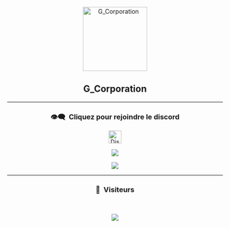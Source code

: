 <p align="center">
  <img width="150px" src="https://i.imgur.com/r9ldiQH.png" align="center" alt="G_Corporation" />
  <h2 align="center">G_Corporation</h2>
</p>

-----

### <p align="center">👁️‍🗨️ &nbsp;Cliquez pour rejoindre le discord</p>

<p align="center">
<a href="https://discord.gg/VpYP58ZjmD" target="blank"><img align="center" src="https://upload.wikimedia.org/wikipedia/fr/thumb/4/4f/Discord_Logo_sans_texte.svg/1818px-Discord_Logo_sans_texte.svg.png" alt="Discord" height="30" width="30"/></a>
</p>

<p align="center">
  <a href="https://github.com/wiizzdev?tab=repositories">
<img  src="https://github-readme-stats.vercel.app/api?username=wiizzdev&hide=issues&show_icons=true&theme=nord" data-canonical-src="https://github-readme-stats.vercel.app/api?username=wiizzdev&hide=issues&show_icons=true&theme=nord">
    </a>
</p>

<p align="center">
  <img align="center" src="https://github-readme-stats.vercel.app/api/top-langs/?username=dhz542165&theme=nord"/>
</p>

<!--
-----

<p align="center">
<img src="https://cdn.discordapp.com/attachments/658236178268684291/912112359655501874/ppgta.png", width="400", height="400">
</p>
-->
-----

### <p align="center">🙉 &nbsp;Visiteurs</p>
<br>
<p align="center">
  <img src="https://profile-counter.glitch.me/wiizzdev/count.svg" />
</p>
